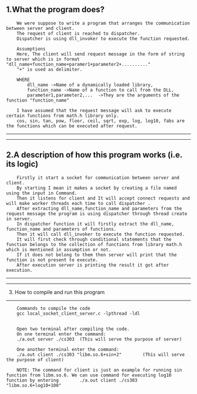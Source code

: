 1.What the program does?  
--------------------------

        We were suppose to write a program that arranges the communication between server and client.
        The request of client is reached to dispatcher.
        Dispatcher is using dll_invoker to execute the function requested.

        Assumptions
        Here, The client will send request message in the form of string to server which is in format "dll_name+function_name+paramer1+parameter2+.........."
        "+" is used as delimiter.

        WHERE   
            dll_name ->Name of a dynamically loaded library,
            function_name ->Name of a function to call from the DLL,
            parameter1,parameter2,...  ->They are the arguments of the function "function_name"

        I have assumed that the request message will ask to execute certain functions from math.h library only.
        cos, sin, tan, pow, floor, ceil, sqrt, exp, log, log10, fabs are the functions which can be executed after request.





-------------------------------------------------------------------------------------------------------------

------------------------------------------------------------
2.A description of how this program works (i.e. its logic)  
-------------------------------------------------------------
        Firstly it start a socket for communication between server and client. 
        By starting I mean it makes a socket by creating a file named using the input in Command.
        Then it listens for client and It will accept connect requests and will make worker threads each time to call dispatcher .
        After extracting dll_name,function_name and parameters from the request message the program is using dispatcher through thread create in server.
        In dispatcher function it will firstly extract the dll_name, function_name and parameters of functions.
        Then it will call dll_invoker to execute the function requested.
        It will first check through conditional statements that the function belongs to the collection of functions from library math.h which is mentioned in assumption or not.
        If it does not belong to them then server will print that the function is not present to execute.
        After execution server is printing the result it got after execution.


 
--------------------------------------------------------------------------------------------------------

----------------------------------------
3. How to compile and run this program  
----------------------------------------

        Commands to compile the code
        gcc local_socket_client_server.c -lpthread -ldl


        Open two terminal after compiling the code.
        On one terminal enter the command: 
        ./a.out server ./cs303  (This will serve the purpose of server)

        One another terminal enter the command: 
        ./a.out client ./cs303 "libm.so.6+sin+2"        (This will serve the purpose of client)  

        NOTE: The command for client is just an example for running sin function from libm.so.6. We can use command for executing log10 function by entering        ./a.out client ./cs303 "libm.so.6+log10+100" 



